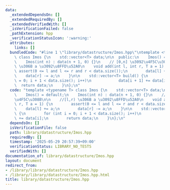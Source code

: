 ```yaml
---
data:
  _extendedDependsOn: []
  _extendedRequiredBy: []
  _extendedVerifiedWith: []
  _isVerificationFailed: false
  _pathExtension: hpp
  _verificationStatusIcon: ':warning:'
  attributes:
    links: []
  bundledCode: "#line 1 \"library/datastructure/Imos.hpp\"\ntemplate <typename T>\
    \ class Imos {\n    std::vector<T> data;\n\n  public:\n    Imos() = default;\n\
    \    Imos(int n) : data(n + 1, 0) {}\n    // [0,n] \u3092\u4F5C\u308B\n\n    //[l,r)\
    \ \u306B a \u3092\u8FFD\u52A0\n    void add(int l, int r, T a = 1) {\n       \
    \ assert(0 <= l and l <= r and r < data.size());\n        data[l] += a;\n    \
    \    data[r] -= a;\n    }\n\n    std::vector<T> build() {\n        for (int i\
    \ = 0; i + 1 < data.size(); i++)\n            data[i + 1] += data[i];\n      \
    \  return data;\n    }\n};\n"
  code: "template <typename T> class Imos {\n    std::vector<T> data;\n\n  public:\n\
    \    Imos() = default;\n    Imos(int n) : data(n + 1, 0) {}\n    // [0,n] \u3092\
    \u4F5C\u308B\n\n    //[l,r) \u306B a \u3092\u8FFD\u52A0\n    void add(int l, int\
    \ r, T a = 1) {\n        assert(0 <= l and l <= r and r < data.size());\n    \
    \    data[l] += a;\n        data[r] -= a;\n    }\n\n    std::vector<T> build()\
    \ {\n        for (int i = 0; i + 1 < data.size(); i++)\n            data[i + 1]\
    \ += data[i];\n        return data;\n    }\n};\n"
  dependsOn: []
  isVerificationFile: false
  path: library/datastructure/Imos.hpp
  requiredBy: []
  timestamp: '2025-05-29 20:57:39+09:00'
  verificationStatus: LIBRARY_NO_TESTS
  verifiedWith: []
documentation_of: library/datastructure/Imos.hpp
layout: document
redirect_from:
- /library/library/datastructure/Imos.hpp
- /library/library/datastructure/Imos.hpp.html
title: library/datastructure/Imos.hpp
---
```

